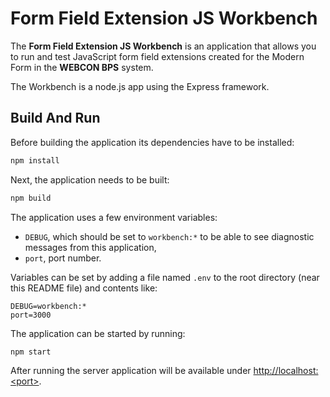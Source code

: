 # Form Field Extension JS Workbench

The **Form Field Extension JS Workbench** is an application that allows you to run and test JavaScript form field extensions created for the Modern Form in the **WEBCON BPS** system.

The Workbench is a node.js app using the Express framework.

## Build And Run

Before building the application its dependencies have to be installed:

```bash
npm install
```

Next, the application needs to be built:

```bash
npm build
```

The application uses a few environment variables:

-   `DEBUG`, which should be set to `workbench:*` to be able to see diagnostic messages from this application,
-   `port`, port number.

Variables can be set by adding a file named `.env` to the root directory (near this README file) and contents like:

```
DEBUG=workbench:*
port=3000
```

The application can be started by running:

```bash
npm start
```

After running the server application will be available under [http://localhost:\<port\>](http://localhost:3000).
